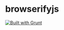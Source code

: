 browserifyjs
====================
[![Built with Grunt](https://cdn.gruntjs.com/builtwith.png)](http://gruntjs.com/)


